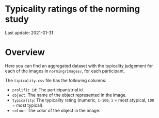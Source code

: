 Typicality ratings of the norming study
================

Last update: 2021-01-31

# Overview

Here you can find an aggregated dataset with the typicality judgement
for each of the images in `norming/images/`, for each participant.

The `tipicality.csv` file has the following columns:

-   `prolific id`: The participant/trial id.
-   `object`: The name of the object represented in the image.
-   `typicality`: The typicality rating (numeric, `1-100`, `1` = most
    atypical, `100` = most typical).
-   `colour`: The color of the object in the image.
